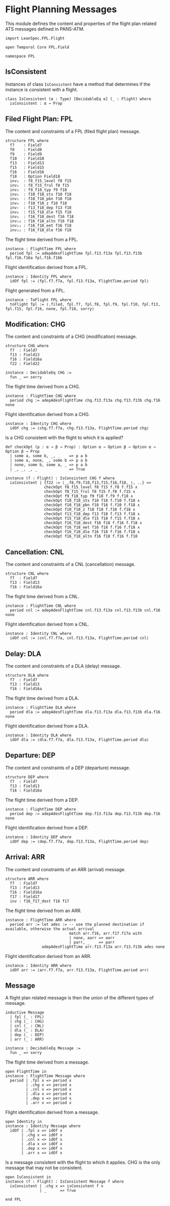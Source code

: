 # Flight Planning Messages

This module defines the content and properties of the flight plan related ATS messages defined in PANS-ATM.

```lean
import LeanSpec.FPL.Flight

open Temporal Core FPL.Field

namespace FPL
```

## IsConsistent

Instances of class `IsConsistent` have a method that determines if the instance is consistent with a flight.

```lean
class IsConsistent (α : Type) [DecidableEq α] (_ : Flight) where
  isConsistent : α → Prop
```

## Filed Flight Plan: FPL

The content and constraints of a FPL (filed flight plan) message.

```lean
structure FPL where
  f7    : Field7
  f8    : Field8
  f9    : Field9
  f10   : Field10
  f13   : Field13
  f15   : Field15
  f16   : Field16
  f18   : Option Field18
  inv₁  : f8_f15_level f8 f15
  inv₂  : f8_f15_frul f8 f15
  inv₃  : f9_f18_typ f9 f18
  inv₄  : f10_f18_sts f10 f18
  inv₅  : f10_f18_pbn f10 f18
  inv₆  : f10_f18_z f10 f18
  inv₇  : f13_f18_dep f13 f18
  inv₈  : f15_f18_dle f15 f18
  inv₉  : f16_f18_dest f16 f18
  inv₁₀ : f16_f18_altn f16 f18
  inv₁₁ : f16_f18_eet f16 f18
  inv₁₂ : f16_f18_dle f16 f18
```

The flight time derived from a FPL.

```lean
instance : FlightTime FPL where
  period fpl := adepAdesFlightTime fpl.f13.f13a fpl.f13.f13b fpl.f16.f16a fpl.f16.f16b
```

Flight identification derived from a FPL.

```lean
instance : Identity FPL where
  idOf fpl := ⟨fpl.f7.f7a, fpl.f13.f13a, FlightTime.period fpl⟩
```

Flight generated from a FPL.

```lean
instance : ToFlight FPL where
  toFlight fpl := ⟨.filed, fpl.f7, fpl.f8, fpl.f9, fpl.f10, fpl.f13, fpl.f15, fpl.f16, none, fpl.f18, sorry⟩
```

## Modification: CHG

The content and constraints of a CHG (modification) message.

```lean
structure CHG where
  f7  : Field7
  f13 : Field13
  f16 : Field16a
  f22 : Field22

instance : DecidableEq CHG :=
  fun _ => sorry
```

The flight time derived from a CHG.

```lean
instance : FlightTime CHG where
  period chg := adepAdesFlightTime chg.f13.f13a chg.f13.f13b chg.f16 none
```

Flight identification derived from a CHG.

```lean
instance : Identity CHG where
  idOf chg := ⟨chg.f7.f7a, chg.f13.f13a, FlightTime.period chg⟩
```

Is a CHG consistent with the flight to which it is applied?

```lean
def checkOpt (p : α → β → Prop) : Option α → Option β → Option α → Option β → Prop
  | some a, some b, _, _    => p a b
  | some a, none, _, some b => p a b
  | none, some b, some a, _ => p a b
  | _, _, _, _              => True

instance (f : Flight) : IsConsistent CHG f where
  isConsistent | {f22 := ⟨_,f8,f9,f10,f13,f15,f16,f18,_⟩, ..} =>
                 checkOpt f8_f15_level f8 f15 f.f8 f.f15 ∧
                 checkOpt f8_f15_frul f8 f15 f.f8 f.f15 ∧
                 checkOpt f9_f18_typ f9 f18 f.f9 f.f18 ∧
                 checkOpt f10_f18_sts f10 f18 f.f10 f.f18 ∧
                 checkOpt f10_f18_pbn f10 f18 f.f10 f.f18 ∧
                 checkOpt f10_f18_z f10 f18 f.f10 f.f18 ∧
                 checkOpt f13_f18_dep f13 f18 f.f13 f.f18 ∧
                 checkOpt f15_f18_dle f15 f18 f.f15 f.f18 ∧
                 checkOpt f16_f18_dest f16 f18 f.f16 f.f18 ∧
                 checkOpt f16_f18_eet f16 f18 f.f16 f.f18 ∧
                 checkOpt f16_f18_dle f16 f18 f.f16 f.f18 ∧
                 checkOpt f16_f18_altn f16 f18 f.f16 f.f18
```

## Cancellation: CNL

The content and constraints of a CNL (cancellation) message.

```lean
structure CNL where
  f7  : Field7
  f13 : Field13
  f16 : Field16a
```

The flight time derived from a CNL.

```lean
instance : FlightTime CNL where
  period cnl := adepAdesFlightTime cnl.f13.f13a cnl.f13.f13b cnl.f16 none
```

Flight identification derived from a CNL.

```lean
instance : Identity CNL where
  idOf cnl := ⟨cnl.f7.f7a, cnl.f13.f13a, FlightTime.period cnl⟩
```

## Delay: DLA

The content and constraints of a DLA (delay) message.

```lean
structure DLA where
  f7  : Field7
  f13 : Field13
  f16 : Field16a
```

The flight time derived from a DLA.

```lean
instance : FlightTime DLA where
  period dla := adepAdesFlightTime dla.f13.f13a dla.f13.f13b dla.f16 none
```

Flight identification derived from a DLA.

```lean
instance : Identity DLA where
  idOf dla := ⟨dla.f7.f7a, dla.f13.f13a, FlightTime.period dla⟩
```

## Departure: DEP

The content and constraints of a DEP (departure) message.

```lean
structure DEP where
  f7  : Field7
  f13 : Field13
  f16 : Field16a
```

The flight time derived from a DEP.

```lean
instance : FlightTime DEP where
  period dep := adepAdesFlightTime dep.f13.f13a dep.f13.f13b dep.f16 none
```

Flight identification derived from a DEP.

```lean
instance : Identity DEP where
  idOf dep := ⟨dep.f7.f7a, dep.f13.f13a, FlightTime.period dep⟩
```

## Arrival: ARR

The content and constraints of an ARR (arrival) message.

```lean
structure ARR where
  f7  : Field7
  f13 : Field13
  f16 : Field16a
  f17 : Field17
  inv : f16_f17_dest f16 f17
```

The flight time derived from an ARR.

```lean
instance : FlightTime ARR where
  period arr := let ades := -- use the planned destination if available, otherwise the actual arrival
                            match arr.f16, arr.f17.f17a with
                            | none, aarr => aarr
                            | parr, _    => parr
                adepAdesFlightTime arr.f13.f13a arr.f13.f13b ades none
```

Flight identification derived from an ARR.

```lean
instance : Identity ARR where
  idOf arr := ⟨arr.f7.f7a, arr.f13.f13a, FlightTime.period arr⟩
```

## Message

A flight plan related message is then the union of the different types of message.

```lean
inductive Message
  | fpl (_ : FPL)
  | chg (_ : CHG)
  | cnl (_ : CNL)
  | dla (_ : DLA)
  | dep (_ : DEP)
  | arr (_ : ARR)

instance : DecidableEq Message :=
  fun _ => sorry
```

The flight time derived from a message.

```lean
open FlightTime in
instance : FlightTime Message where
  period | .fpl x => period x
         | .chg x => period x
         | .cnl x => period x
         | .dla x => period x
         | .dep x => period x
         | .arr x => period x
```

Flight identification derived from a message.

```lean
open Identity in
instance : Identity Message where
  idOf | .fpl x => idOf x
       | .chg x => idOf x
       | .cnl x => idOf x
       | .dla x => idOf x
       | .dep x => idOf x
       | .arr x => idOf x
```

Is a message consistent with the flight to which it applies.
CHG is the only message that may not be consistent.

```lean
open IsConsistent in
instance (f : Flight) : IsConsistent Message f where
  isConsistent | .chg x => isConsistent f x
               | _      => True

end FPL
```

